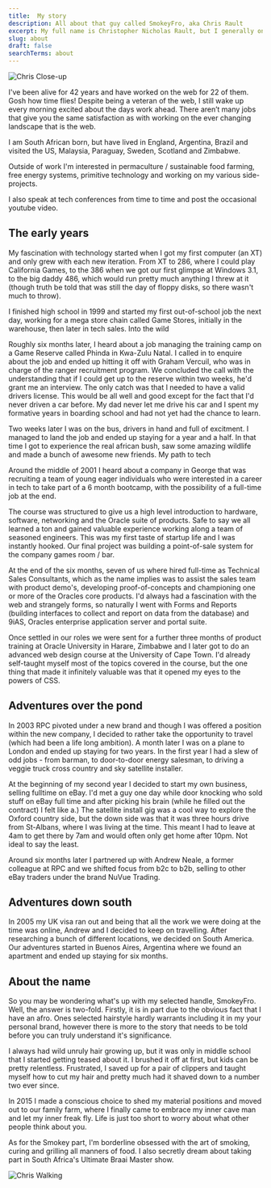 ```yaml
---
title:  My story
description: All about that guy called SmokeyFro, aka Chris Rault
excerpt: My full name is Christopher Nicholas Rault, but I generally only get called Christopher when I'm in trouble. Good ol Chris will do fine. I live off grid in the Garden Route of South Africa.
slug: about
draft: false
searchTerms: about
---
```


<div class="float:left m:-10|25|25|0 w:170 h:170">

![Chris Close-up](/chris-closeup.svg) 

</div>

 I've been alive for 42 years and have worked on the web for 22 of them. Gosh how time flies! Despite being a veteran of the web, I still wake up every morning excited about the days work ahead. There aren’t many jobs that give you the same satisfaction as with working on the ever changing landscape that is the web.

I am South African born, but have lived in England, Argentina, Brazil and visited the US, Malaysia, Paraguay, Sweden, Scotland and Zimbabwe.

Outside of work I'm interested in permaculture / sustainable food farming, free energy systems, primitive technology and working on my various side-projects.

I also speak at tech conferences from time to time and post the occasional youtube video.

## The early years

My fascination with technology started when I got my first computer (an XT) and only grew with each new iteration. From XT to 286, where I could play California Games, to the 386 when we got our first glimpse at Windows 3.1, to the big daddy 486, which would run pretty much anything I threw at it (though truth be told that was still the day of floppy disks, so there wasn't much to throw).

I finished high school in 1999 and started my first out-of-school job the next day, working for a mega store chain called Game Stores, initially in the warehouse, then later in tech sales.
Into the wild

Roughly six months later, I heard about a job managing the training camp on a Game Reserve called Phinda in Kwa-Zulu Natal. I called in to enquire about the job and ended up hitting it off with Graham Vercuil, who was in charge of the ranger recruitment program. We concluded the call with the understanding that if I could get up to the reserve within two weeks, he'd grant me an interview. The only catch was that I needed to have a valid drivers license. This would be all well and good except for the fact that I'd never driven a car before. My dad never let me drive his car and I spent my formative years in boarding school and had not yet had the chance to learn.

Two weeks later I was on the bus, drivers in hand and full of excitment. I managed to land the job and ended up staying for a year and a half. In that time I got to experience the real african bush, saw some amazing wildlife and made a bunch of awesome new friends.
My path to tech

Around the middle of 2001 I heard about a company in George that was recruiting a team of young eager individuals who were interested in a career in tech to take part of a 6 month bootcamp, with the possibility of a full-time job at the end.

The course was structured to give us a high level introduction to hardware, software, networking and the Oracle suite of products. Safe to say we all learned a ton and gained valuable experience working along a team of seasoned engineers. This was my first taste of startup life and I was instantly hooked. Our final project was building a point-of-sale system for the company games room / bar.

At the end of the six months, seven of us where hired full-time as Technical Sales Consultants, which as the name implies was to assist the sales team with product demo's, developing proof-of-concepts and championing one or more of the Oracles core products. I'd always had a fascination with the web and strangely forms, so naturally I went with Forms and Reports (building interfaces to collect and report on data from the database) and 9iAS, Oracles enterprise application server and portal suite.

Once settled in our roles we were sent for a further three months of product training at Oracle University in Harare, Zimbabwe and I later got to do an advanced web design course at the University of Cape Town. I'd already self-taught myself most of the topics covered in the course, but the one thing that made it infinitely valuable was that it opened my eyes to the powers of CSS.

## Adventures over the pond

In 2003 RPC pivoted under a new brand and though I was offered a position within the new company, I decided to rather take the opportunity to travel (which had been a life long ambition). A month later I was on a plane to London and ended up staying for two years. In the first year I had a slew of odd jobs - from barman, to door-to-door energy salesman, to driving a veggie truck cross country and sky satellite installer.

At the beginning of my second year I decided to start my own business, selling fulltime on eBay. I'd met a guy one day while door knocking who sold stuff on eBay full time and after picking his brain (while he filled out the contract) I felt like a.) The satellite install gig was a cool way to explore the Oxford country side, but the down side was that it was three hours drive from St-Albans, where I was living at the time. This meant I had to leave at 4am to get there by 7am and would often only get home after 10pm. Not ideal to say the least.

Around six months later I partnered up with Andrew Neale, a former colleague at RPC and we shifted focus from b2c to b2b, selling to other eBay traders under the brand NuVue Trading.

## Adventures down south

In 2005 my UK visa ran out and being that all the work we were doing at the time was online, Andrew and I decided to keep on travelling. After researching a bunch of different locations, we decided on South America. Our adventures started in Buenos Aires, Argentina where we found an apartment and ended up staying for six months.

## About the name

So you may be wondering what's up with my selected handle, SmokeyFro. Well, the answer is two-fold. Firstly, it is in part due to the obvious fact that I have an afro. Ones selected hairstyle hardly warrants including it in my your personal brand, however there is more to the story that needs to be told before you can truly understand it's significance.

I always had wild unruly hair growing up, but it was only in middle school that I started getting teased about it. I brushed it off at first, but kids can be pretty relentless. Frustrated, I saved up for a pair of clippers and taught myself how to cut my hair and pretty much had it shaved down to a number two ever since.

In 2015 I made a conscious choice to shed my material positions and moved out to our family farm, where I finally came to embrace my inner cave man and let my inner freak fly. Life is just too short to worry about what other people think about you.

As for the Smokey part, I'm borderline obsessed with the art of smoking, curing and grilling all manners of food. I also secretly dream about taking part in South Africa's Ultimate Braai Master show.

<div class="abs bottom:-30 left:0 w:100% h:100 opacity:.9 about-image">

![Chris Walking](/chris-walking.svg)

</div>